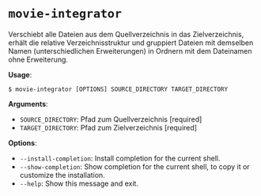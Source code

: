 # `movie-integrator`

Verschiebt alle Dateien aus dem Quellverzeichnis in das Zielverzeichnis, erhält die relative Verzeichnisstruktur
und gruppiert Dateien mit demselben Namen (unterschiedlichen Erweiterungen) in Ordnern mit dem Dateinamen ohne Erweiterung.

**Usage**:

```console
$ movie-integrator [OPTIONS] SOURCE_DIRECTORY TARGET_DIRECTORY
```

**Arguments**:

* `SOURCE_DIRECTORY`: Pfad zum Quellverzeichnis  [required]
* `TARGET_DIRECTORY`: Pfad zum Zielverzeichnis  [required]

**Options**:

* `--install-completion`: Install completion for the current shell.
* `--show-completion`: Show completion for the current shell, to copy it or customize the installation.
* `--help`: Show this message and exit.
